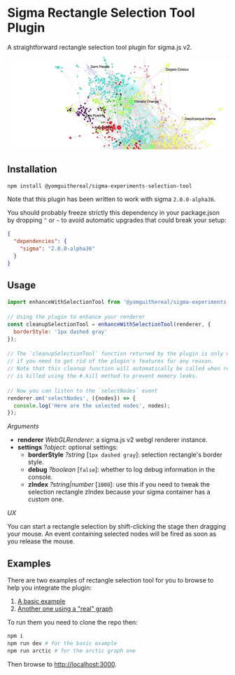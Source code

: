 # Sigma Rectangle Selection Tool Plugin

A straightforward rectangle selection tool plugin for sigma.js v2.

![selection](img/selection.gif)

## Installation

```
npm install @yomguithereal/sigma-experiments-selection-tool
```

Note that this plugin has been written to work with sigma `2.0.0-alpha36`.

You should probably freeze strictly this dependency in your package.json by dropping `^` or `~` to avoid automatic upgrades that could break your setup:

```json
{
  "dependencies": {
    "sigma": "2.0.0-alpha36"
  }
}
```

## Usage

```js
import enhanceWithSelectionTool from '@yomguithereal/sigma-experiments-selection-tool';

// Using the plugin to enhance your renderer
const cleanupSelectionTool = enhanceWithSelectionTool(renderer, {
  borderStyle: '1px dashed gray'
});

// The `cleanupSelectionTool` function returned by the plugin is only useful
// if you need to get rid of the plugin's features for any reason.
// Note that this cleanup function will automatically be called when renderer
// is killed using the #.kill method to prevent memory leaks.

// Now you can listen to the `selectNodes` event
renderer.on('selectNodes', ({nodes}) => {
  console.log('Here are the selected nodes', nodes);
});
```

*Arguments*

* **renderer** *WebGLRenderer*: a sigma.js v2 webgl renderer instance.
* **settings** *?object*: optional settings:
  * **borderStyle** *?string* [`1px dashed gray`]: selection rectangle's border style.
  * **debug** *?boolean* [`false`]: whether to log debug information in the console.
  * **zIndex** *?string|number* [`1000`]: use this if you need to tweak the selection rectangle zIndex because your sigma container has a custom one.

*UX*

You can start a rectangle selection by shift-clicking the stage then dragging your mouse. An event containing selected nodes will be fired as soon as you release the mouse.

## Examples

There are two examples of rectangle selection tool for you to browse to help you integrate the plugin:

1. [A basic example](./example.js)
2. [Another one using a "real" graph](./arctic.js)

To run them you need to clone the repo then:

```bash
npm i
npm run dev # for the basic example
npm run arctic # for the arctic graph one
```

Then browse to [http://localhost:3000](http://localhost:3000).
